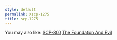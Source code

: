 ```yaml
---
style: default
permalink: Xscp-1275
title: scp-1275
---
```

You may also like:
[SCP-800](http://scp-wiki.net/scp-800)
[The Foundation And Evil](http://scp-wiki.net/the-foundation-and-evil)